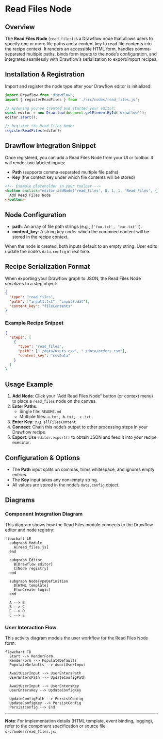 # Read Files Node

## Overview

The **Read Files Node** (`read_files`) is a Drawflow node that allows users to specify one or more file paths and a content key to read file contents into the recipe context. It renders an accessible HTML form, handles comma-separated multiple paths, binds form inputs to the node’s configuration, and integrates seamlessly with Drawflow’s serialization to export/import recipes.

## Installation & Registration

Import and register the node type after your Drawflow editor is initialized:

```javascript
import Drawflow from 'drawflow';
import { registerReadFiles } from './src/nodes/read_files.js';

// Assuming you've created and started your editor:
const editor = new Drawflow(document.getElementById('drawflow')); 
editor.start();

// Register the Read Files Node:
registerReadFiles(editor);
```

## Drawflow Integration Snippet

Once registered, you can add a Read Files Node from your UI or toolbar. It will render two labeled inputs:

- **Path** (supports comma-separated multiple file paths)
- **Key** (the context key under which file contents will be stored)

```html
<!-- Example placeholder in your toolbar -->
<button onclick="editor.addNode('read_files', 0, 1, 1, 'Read Files', {})">
  Add Read Files Node
</button>
```

## Node Configuration

- **path**: An array of file path strings (e.g., `['foo.txt', 'bar.txt']`).
- **content_key**: A string key under which the combined content will be stored in the recipe context.

When the node is created, both inputs default to an empty string. User edits update the node’s `data.config` in real time.

## Recipe Serialization Format

When exporting your Drawflow graph to JSON, the Read Files Node serializes to a step object:

```json
{
  "type": "read_files",
  "path": ["input1.txt", "input2.dat"],
  "content_key": "fileContents"
}
```

### Example Recipe Snippet

```json
{
  "steps": [
    {
      "type": "read_files",
      "path": ["./data/users.csv", "./data/orders.csv"],
      "content_key": "csvData"
    }
  ]
}
```

## Usage Example

1. **Add Node**: Click your "Add Read Files Node" button (or context menu) to place a `read_files` node on the canvas.
2. **Enter Paths**:
   - Single file: `README.md`
   - Multiple files: `a.txt, b.txt,  c.txt`
3. **Enter Key**: e.g. `allFilesContent`
4. **Connect**: Chain this node’s output to other processing steps in your Drawflow recipe.
5. **Export**: Use `editor.export()` to obtain JSON and feed it into your recipe executor.

## Configuration & Options

- The **Path** input splits on commas, trims whitespace, and ignores empty entries.  
- The **Key** input takes any non-empty string.  
- All values are stored in the node’s `data.config` object.

## Diagrams

### Component Integration Diagram

This diagram shows how the Read Files module connects to the Drawflow editor and node registry:

```mermaid
flowchart LR
  subgraph Module
    A[read_files.js]
  end

  subgraph Editor
    B[Drawflow editor]
    C[Node registry]
  end

  subgraph NodeTypeDefinition
    D[HTML template]
    E[onCreate logic]
  end

  A --> B
  B --> C
  C --> D
  C --> E
```

### User Interaction Flow

This activity diagram models the user workflow for the Read Files Node form:

```mermaid
flowchart TD
  Start --> RenderForm
  RenderForm --> PopulateDefaults
  PopulateDefaults --> AwaitUserInput

  AwaitUserInput --> UserEntersPath
  UserEntersPath --> UpdateConfigPath

  AwaitUserInput --> UserEntersKey
  UserEntersKey --> UpdateConfigKey

  UpdateConfigPath --> PersistConfig
  UpdateConfigKey --> PersistConfig
  PersistConfig --> End
```

---

**Note**: For implementation details (HTML template, event binding, logging), refer to the component specification or source file `src/nodes/read_files.js`.